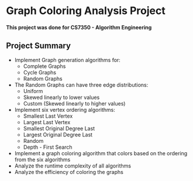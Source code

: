 # Graph Coloring Analysis Project

#### This project was done for CS7350 - Algorithm Engineering

## Project Summary
* Implement Graph generation algorithms for: 
    * Complete Graphs
    * Cycle Graphs
    * Random Graphs
* The Random Graphs can have three edge distributions:
    * Uniform
    * Skewed linearly to lower values
    * Custom (Skewed linearly to higher values)
* Implement six vertex ordering algorithms:
    * Smallest Last Vertex
    * Largest Last Vertex
    * Smallest Original Degree Last
    * Largest Original Degree Last
    * Random
    * Depth - First Search
* Implement a graph coloring algorithm that colors based on the ordering from the six algorithms
* Analyze the runtime complexity of all algorithms
* Analyze the efficiency of coloring the graphs